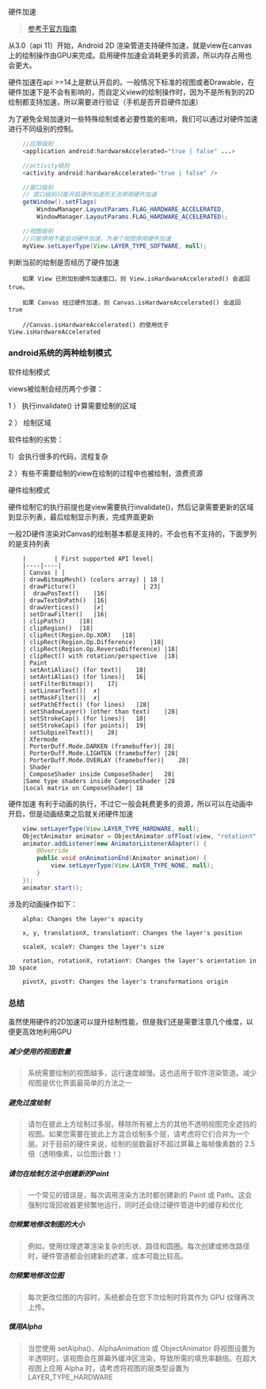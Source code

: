 硬件加速

> [参考于官方指南](https://developer.android.com/guide/topics/graphics/hardware-accel)

从3.0（api 11）开始，Android 2D 渲染管道支持硬件加速，就是view在canvas上的绘制操作由GPU来完成。启用硬件加速会消耗更多的资源，所以内存占用也会更大。

硬件加速在api >=14上是默认开启的。一般情况下标准的视图或者Drawable，在硬件加速下是不会有影响的，而自定义view的绘制操作时，因为不是所有到的2D绘制都支持加速，所以需要进行验证（手机是否开启硬件加速）

为了避免全局加速对一些特殊绘制或者必要性能的影响，我们可以通过对硬件加速进行不同级别的控制。

```java
    //应用级别
    <application android:hardwareAccelerated="true | false" ...>
```

```java
    //activity级别
    <activity android:hardwareAccelerated="true | false" />
```
```java
    //窗口级别
    // 窗口级别只能开启硬件加速而无法停用硬件加速
    getWindow().setFlags(
        WindowManager.LayoutParams.FLAG_HARDWARE_ACCELERATED,
        WindowManager.LayoutParams.FLAG_HARDWARE_ACCELERATED);
```
```java
    //视图级别
    //只能停用不能启动硬件加速，为单个视图停用硬件加速
    myView.setLayerType(View.LAYER_TYPE_SOFTWARE, null);
```

判断当前的绘制是否经历了硬件加速

```text
    如果 View 已附加到硬件加速窗口，则 View.isHardwareAccelerated() 会返回 true。
    
    如果 Canvas 经过硬件加速，则 Canvas.isHardwareAccelerated() 会返回 true
    
    //Canvas.isHardwareAccelerated() 的使用优于View.isHardwareAccelerated
```

### android系统的两种绘制模式

软件绘制模式

views被绘制会经历两个步骤：

1 ） 执行invalidate() 计算需要绘制的区域

2 ） 绘制区域

软件绘制的劣势：

1）会执行很多的代码，流程复杂

2 ）有些不需要绘制的view在绘制的过程中也被绘制，浪费资源

硬件绘制模式

硬件绘制它的执行前提也是view需要执行invalidate()，然后记录需要更新的区域到显示列表，最后绘制显示列表，完成界面更新



一般2D硬件渲染对Canvas的绘制基本都是支持的，不会也有不支持的，下面罗列的是支持列表

        |        | First supported API level|
        |----|----|
        | Canvas | |
        | drawBitmapMesh() (colors array) |	18 |
        | drawPicture()                   |	23|
        |  drawPosText()	|16|
        | drawTextOnPath()	|16|
        | drawVertices()	|✗|
        | setDrawFilter()	|16|
        | clipPath()	|18|
        | clipRegion()	|18|
        | clipRect(Region.Op.XOR)	|18|
        | clipRect(Region.Op.Difference)	|18|
        | clipRect(Region.Op.ReverseDifference)	|18|
        | clipRect() with rotation/perspective	|18|
        | Paint 
        | setAntiAlias() (for text)|	18|
        | setAntiAlias() (for lines)|	16|
        | setFilterBitmap()|	17|
        | setLinearText()|	✗|
        | setMaskFilter()|	✗|
        | setPathEffect() (for lines)	|28|
        | setShadowLayer() (other than text)	|28|
        | setStrokeCap() (for lines)|	18|
        | setStrokeCap() (for points)|	19|
        | setSubpixelText()|	28|
        | Xfermode
        | PorterDuff.Mode.DARKEN (framebuffer)|	28|
        | PorterDuff.Mode.LIGHTEN (framebuffer)	|28|
        | PorterDuff.Mode.OVERLAY (framebuffer)|	28|
        | Shader
        | ComposeShader inside ComposeShader|	28|
        |Same type shaders inside ComposeShader	|28
        |Local matrix on ComposeShader|	18

硬件加速 有利于动画的执行，不过它一般会耗费更多的资源，所以可以在动画中开启，但是动画结束之后就关闭硬件加速

```java
    view.setLayerType(View.LAYER_TYPE_HARDWARE, null);
    ObjectAnimator animator = ObjectAnimator.ofFloat(view, "rotationY", 180);
    animator.addListener(new AnimatorListenerAdapter() {
        @Override
        public void onAnimationEnd(Animator animation) {
            view.setLayerType(View.LAYER_TYPE_NONE, null);
        }
    });
    animator.start();
```

涉及的动画操作如下：

```text
    alpha: Changes the layer's opacity
    
    x, y, translationX, translationY: Changes the layer's position
    
    scaleX, scaleY: Changes the layer's size
    
    rotation, rotationX, rotationY: Changes the layer's orientation in 3D space
    
    pivotX, pivotY: Changes the layer's transformations origin
```
### 总结

虽然使用硬件的2D加速可以提升绘制性能，但是我们还是需要注意几个维度，以便更高效地利用GPU

##### 减少使用的视图数量
>系统需要绘制的视图越多，运行速度越慢。这也适用于软件渲染管道。减少视图是优化界面最简单的方法之一

##### 避免过度绘制
>请勿在彼此上方绘制过多层。移除所有被上方的其他不透明视图完全遮挡的视图。如果您需要在彼此上方混合绘制多个层，请考虑将它们合并为一个层。对于目前的硬件来说，绘制的层数最好不超过屏幕上每帧像素数的 2.5 倍（透明像素，以位图计数！）

#####  请勿在绘制方法中创建新的Paint
>一个常见的错误是，每次调用渲染方法时都创建新的 Paint 或 Path。这会强制垃圾回收器更频繁地运行，同时还会绕过硬件管道中的缓存和优化

##### 勿频繁地修改制图的大小
>例如，使用纹理遮罩渲染复杂的形状、路径和圆圈。每次创建或修改路径时，硬件管道都会创建新的遮罩，成本可能比较高。

##### 勿频繁地修改位图
>每次更改位图的内容时，系统都会在您下次绘制时将其作为 GPU 纹理再次上传。

##### 慎用Alpha
>当您使用 setAlpha()、AlphaAnimation 或 ObjectAnimator 将视图设置为半透明时，该视图会在屏幕外缓冲区渲染，导致所需的填充率翻倍。在超大视图上应用 Alpha 时，请考虑将视图的层类型设置为 LAYER_TYPE_HARDWARE
